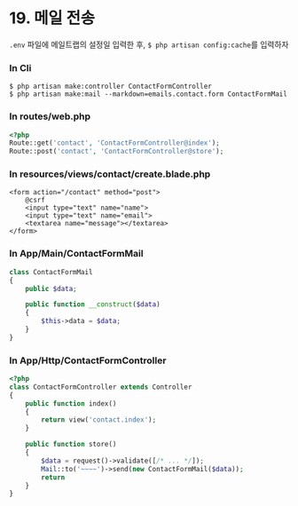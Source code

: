 # 19. 메일 전송

`.env` 파일에 메일트랩의 설정일 입력한 후, `$ php artisan config:cache`를 입력하자

### In Cli

```shell script
$ php artisan make:controller ContactFormController
$ php artisan make:mail --markdown=emails.contact.form ContactFormMail
```

### In routes/web.php

```php
<?php
Route::get('contact', 'ContactFormController@index');
Route::post('contact', 'ContactFormController@store');
```

### In resources/views/contact/create.blade.php

```blade
<form action="/contact" method="post">
    @csrf
    <input type="text" name="name">
    <input type="text" name="email">
    <textarea name="message"></textarea>
</form>
```

### In App/Main/ContactFormMail

```php
class ContactFormMail
{
    public $data;

    public function __construct($data)
    {
        $this->data = $data;
    }
}
```

### In App/Http/ContactFormController

```php
<?php
class ContactFormController extends Controller
{
    public function index()
    {
        return view('contact.index');
    }

    public function store()
    {
        $data = request()->validate([/* ... */]);
        Mail::to('~~~~')->send(new ContactFormMail($data));
        return 
    }
}
```